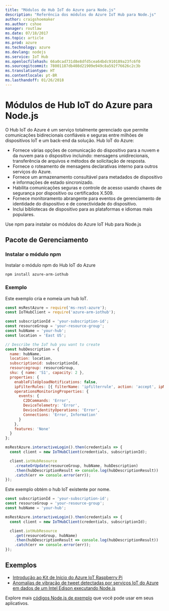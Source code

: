 ```yaml
---
title: "Módulos de Hub IoT do Azure para Node.js"
description: "Referência dos módulos do Azure IoT Hub para Node.js"
author: craigshoemaker
ms.author: cshoe
manager: routlaw
ms.date: 07/18/2017
ms.topic: article
ms.prod: azure
ms.technology: azure
ms.devlang: nodejs
ms.service: IoT Hub
ms.openlocfilehash: 66a0cad731d8e8dfd5cea64bdc910189a23fc6f0
ms.sourcegitcommit: 78001187db408d21909e949c8a592f76626c2c3b
ms.translationtype: HT
ms.contentlocale: pt-BR
ms.lasthandoff: 01/26/2018
---
```

# <a name="azure-iot-hub-modules-for-nodejs"></a>Módulos de Hub IoT do Azure para Node.js

O Hub IoT do Azure é um serviço totalmente gerenciado que permite comunicações bidirecionais confiáveis e seguras entre milhões de dispositivos IoT e um back-end da solução. Hub IoT do Azure:
- Fornece várias opções de comunicação do dispositivo para a nuvem e da nuvem para o dispositivo incluindo: mensagens unidirecionais, transferência de arquivos e métodos de solicitação de resposta.
- Fornece o roteamento de mensagens declarativas interno para outros serviços do Azure.
- Fornece um armazenamento consultável para metadados de dispositivo e informações de estado sincronizado.
- Habilita comunicações seguras e controle de acesso usando chaves de segurança por dispositivo ou certificados X.509.
- Fornece monitoramento abrangente para eventos de gerenciamento de identidade do dispositivo e de conectividade do dispositivo.
- Inclui bibliotecas de dispositivo para as plataformas e idiomas mais populares.

Use npm para instalar os módulos do Azure IoT Hub para Node.js

## <a name="management-package"></a>Pacote de Gerenciamento

### <a name="install-the-npm-module"></a>Instalar o módulo npm

Instalar o módulo npm do Hub IoT do Azure

```bash
npm install azure-arm-iothub
```

### <a name="example"></a>Exemplo

Este exemplo cria e nomeia um hub IoT.

```javascript
const msRestAzure = require('ms-rest-azure');
const IoTHubClient = require('azure-arm-iothub');

const subscriptionId = 'your-subscription-id';
const resourceGroup = 'your-resource-group';
const hubName = 'your-hub';
const location = 'East US';

// Describe the IoT hub you want to create
const hubDescription = {
  name: hubName,
  location: location,
  subscriptionid: subscriptionId,
  resourcegroup: resourceGroup,
  sku: { name: 'S1', capacity: 2 },
  properties: {
    enableFileUploadNotifications: false,
    ipFilterRules: [{ filterName: 'ipfilterrule', action: 'accept', ipMask: '0.0.0.0/0' }],
    operationsMonitoringProperties: {
      events: {
        C2DCommands: 'Error',
        DeviceTelemetry: 'Error',
        DeviceIdentityOperations: 'Error',
        Connections: 'Error, Information'
      }
    },
    features: 'None'
  }
};

msRestAzure.interactiveLogin().then(credentials => {
  const client = new IoTHubClient(credentials, subscriptionId);

  client.iotHubResource
    .createOrUpdate(resourceGroup, hubName, hubDescription)
    .then(hubDescriptionResult => console.log(hubDescriptionResult))
    .catch(err => console.error(err));
});
```

Este exemplo obtém o hub IoT existente por nome.

```javascript
const subscriptionId = 'your-subscription-id';
const resourceGroup = 'your-resource-group';
const hubName = 'your-hub';

msRestAzure.interactiveLogin().then(credentials => {
  const client = new IoTHubClient(credentials, subscriptionId);

  client.iotHubResource
    .get(resourceGroup, hubName)
    .then(hubDescriptionResult => console.log(hubDescriptionResult))
    .catch(err => console.error(err));
});
```

## <a name="samples"></a>Exemplos

- [Introdução ao Kit de Início do Azure IoT Raspberry Pi](https://azure.microsoft.com/resources/samples/iot-remote-monitoring-node-raspberrypi-getstartedkit/)
- [Anomalias de vibração de tweet detectadas por serviços IoT do Azure em dados de um Intel Edison executando Node.js](https://azure.microsoft.com/resources/samples/iot-hub-nodejs-intel-edison-vibration-anomaly-detection/)

Explore mais [códigos Node.js de exemplo](https://azure.microsoft.com/resources/samples/?platform=nodejs) que você pode usar em seus aplicativos.
